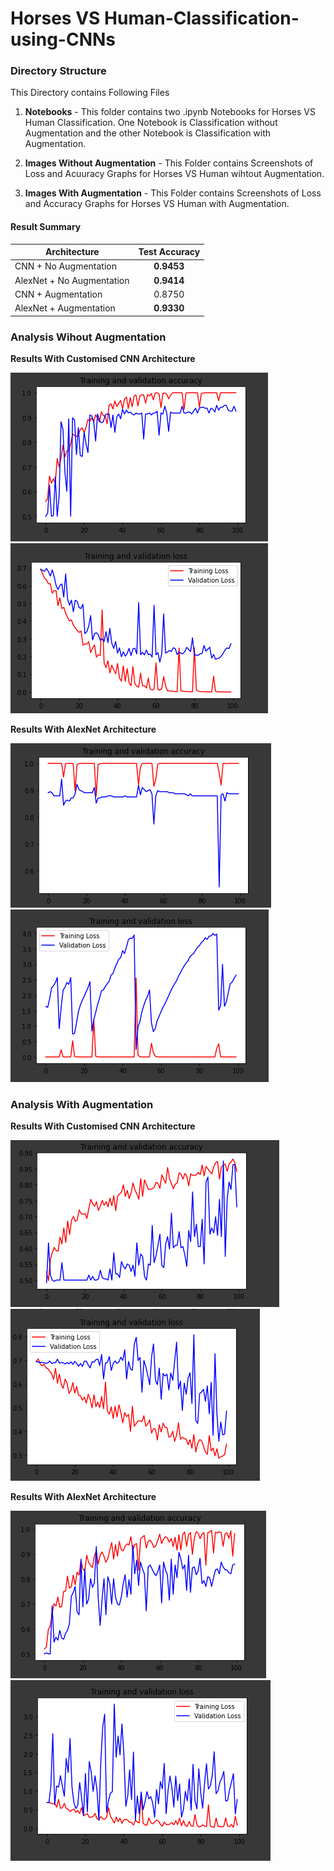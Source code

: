 # Horses VS Human-Classification-using-CNNs

### Directory Structure

This Directory contains Following Files

1. **Notebooks** - This folder contains two .ipynb Notebooks for Horses VS Human Classification. One Notebook is Classification without Augmentation and the other Notebook is Classification with Augmentation.

2. **Images Without Augmentation** - This Folder contains Screenshots of Loss and Acuuracy Graphs for Horses VS Human wihtout Augmentation.

3. **Images With Augmentation** - This Folder contains Screenshots of Loss and Accuracy Graphs for Horses VS Human with Augmentation.

#### Result Summary

| Architecture               | Test Accuracy     |
| -------------              |:-----------------:|
| CNN + No Augmentation      |**0.9453**         |
| AlexNet + No Augmentation  |**0.9414**         |
| CNN + Augmentation         |  0.8750           |
| AlexNet + Augmentation     |**0.9330**         |


### Analysis Wihout Augmentation

**Results With Customised CNN Architecture**

![](Images%20Without%20Augmentation/Customsed_Accuracy.PNG)
![](Images%20Without%20Augmentation/Customised_Loss.PNG)

**Results With AlexNet Architecture**

![](Images%20Without%20Augmentation/Alexnet_Accuracy.PNG)
![](Images%20Without%20Augmentation/AlexNet_Loss.PNG)

### Analysis With Augmentation

**Results With Customised CNN Architecture**

![](Images%20With%20Augmentation/Accuracy_Customised.PNG)
![](Images%20With%20Augmentation/Loss_Customised.PNG)

**Results With AlexNet Architecture**

![](Images%20With%20Augmentation/AlexNet_Accuracy.PNG)
![](Images%20With%20Augmentation/AlexNet_Loss.PNG)

